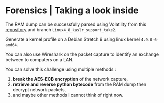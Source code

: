 # Forensics | Taking a look inside

The RAM dump can be successfully parsed using Volatility from this
[repository](https://github.com/bneuburg/volatility) and branch
`Linux4_8_kaslr_support_take2`.

Generate a kernel profile on a Debian Stretch 9 using linux kernel
`4.9.0-6-amd64`.

You can also use Wireshark on the packet capture to identify an exchange
between to computers on a LAN.

You can solve this challenge using multiple methods :

1. **break the AES-ECB encryption** of the network capture,
2. **retrieve and reverse python bytecode** from the RAM dump then decrypt network packets,
3. and maybe other methods I cannot think of right now.
